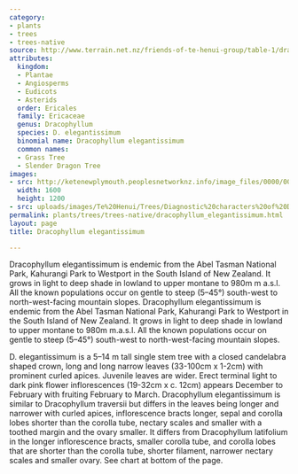 ```yaml
---
category:
- plants
- trees
- trees-native
source: http://www.terrain.net.nz/friends-of-te-henui-group/table-1/dracophyllum-elegantissimum.html
attributes:
  kingdom:
  - Plantae
  - Angiosperms
  - Eudicots
  - Asterids
  order: Ericales
  family: Ericaceae
  genus: Dracophyllum
  species: D. elegantissimum
  binomial name: Dracophyllum elegantissimum
  common names:
  - Grass Tree
  - Slender Dragon Tree
images:
- src: http://ketenewplymouth.peoplesnetworknz.info/image_files/0000/0003/8549/Dracophyllum_elegantissimum-002.JPG
  width: 1600
  height: 1200
- src: uploads/images/Te%20Henui/Trees/Diagnostic%20characters%20of%20Dracophyllum.jpg
permalink: plants/trees/trees-native/dracophyllum_elegantissimum.html
layout: page
title: Dracophyllum elegantissimum

---
```

Dracophyllum elegantissimum is endemic from the Abel Tasman National Park, Kahurangi Park to Westport in the South Island of New Zealand. It grows in light to deep shade in lowland to upper montane to 980m m a.s.l. All the known populations occur on gentle to steep (5–45°) south-west to north-west-facing mountain slopes. Dracophyllum elegantissimum is endemic from the Abel Tasman National Park, Kahurangi Park to Westport in the South Island of New Zealand. It grows in light to deep shade in lowland to upper montane to 980m m.a.s.l. All the known populations occur on gentle to steep (5–45°) south-west to north-west-facing mountain slopes.

D. elegantissimum is a 5–14 m tall single stem tree with a closed candelabra shaped crown, long and long narrow leaves (33-100cm x 1-2cm) with prominent curled apices. Juvenile leaves are wider.
Erect terminal light to dark pink flower inflorescences (19-32cm x c. 12cm) appears December to February with fruiting February to March.
Dracophyllum elegantissimum is similar to Dracophyllum traversii but differs in the leaves being longer and narrower with curled apices, inflorescence bracts longer, sepal and corolla lobes shorter than the corolla tube, nectary scales and smaller with a toothed margin and the ovary smaller.
It differs from Dracophyllum latifolium in the longer inflorescence bracts, smaller corolla tube, and corolla lobes that are shorter than the corolla tube, shorter filament, narrower nectary scales and smaller ovary. See chart at bottom of the page.
